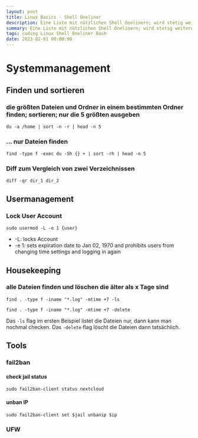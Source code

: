 ```yaml
---
layout: post
title: Linux Basics - Shell Oneliner
description: Eine Liste mit nützlichen Shell Onelinern; wird stetig weiterentwickelt
summary: Eine Liste mit nützlichen Shell Onelinern; wird stetig weiterentwickelt
tags: coding Linux Shell Oneliner Bash
date: 2023-02-01 00:00:00
---
```


# Systemmanagement

## Finden und sortieren

### die größten Dateien und Ordner in einem bestimmten Ordner finden; sortieren; nur die 5 größten ausgeben

`du -a /home | sort -n -r | head -n 5`

### ... nur Dateien finden

`find -type f -exec du -Sh {} + | sort -rh | head -n 5`

### Diff zum Vergleich von zwei Verzeichnissen

`diff -qr dir_1 dir_2`

## Usermanagement

### Lock User Account

`sudo usermod -L -e 1 {user}`

- -L: locks Account
- -e 1: sets expiration date to Jan 02, 1970 and prohibits users from changing time settings and logging in again

## Housekeeping

### alle Dateien finden und löschen die älter als x Tage sind

`find . -type f -iname "*.log" -mtime +7 -ls`

`find . -type f -iname "*.log" -mtime +7 -delete`

Das `-ls` flag im ersten Beispiel listet die Dateien nur, dann kann man nochmal checken. Das `-delete` flag löscht die Dateien dann tatsächlich.

## Tools

### fail2ban

#### check jail status

`sudo fail2ban-client status nextcloud`

#### unban IP

`sudo fail2ban-client set $jail unbanip $ip`

### UFW


